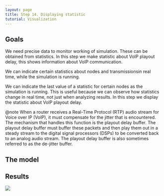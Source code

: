 ```yaml
---
layout: page
title: Step 14. Displaying statistic
tutorial: Visualization
---
```


## Goals

We need precise data to monitor working of simulation. These can
be obtained from statistics. In this step we make statistic about VoIP playout delay,
this shows information about VoIP communication.

We can indicate certain statistics about nodes and transmissionsin real time, while the simulation is running.

We can indicate the last value of a statistic for certain nodes as the simulation is running.
This is useful because we can observe how statistics change in real time, not just when analyzing results.
In this step we display the statistic about VoIP playout delay.

@note When a router receives a Real-Time Protocol (RTP) audio stream for Voice over IP (VoIP),
it must compensate for the jitter that is encountered. The mechanism that handles this function
is the playout delay buffer. The playout delay buffer must buffer these packets and then play
them out in a steady stream to the digital signal processors (DSPs) to be converted back
to an analog audio stream. The playout delay buffer is also sometimes referred to as the de-jitter buffer.

<!--
A hálózat működésének javításához/monitorozásához pontos adatokra van szükség.
Ezeket statisztikákból tudjuk kinyerni. Ebben a lépésben a playout delayről készítünk
statisztikát, amiből információt kapunk a VoIP kommunikációról.
-->

## The model

<!--
Communication is still the same. Pedestrian0 sends VoIP stream to pedestrian1 through accessPoint0.
We need to configure only the statisticVisualizer, because we set the adaptive playout true,
when we adjust the VoIP application in step 8. StatisticVisualizer keeps track of the last value of a statistic
for multiple network nodes. <br>
We can look, what kind of signals contain the VoIP application, accurately the SimpleVoIPReceiver,
because the SimpleVoIPSender doesn't contain any signal, so we have to set the
pedestrian1's udp application to the source path. Now we select the playout delay.
It has a signal name and a statistic name. The statisticVisualizer needs these data.
Optional we can set a prefix, that display a string as the prefix of the value. We can add other unit
to the statistic, it is also optional. Because the milliseconds represents better the delay, rather than
the seconds, we add that. We can change the text color, the background and the opacity. They are optional
settings too.

The configuration:
@dontinclude omnetpp.ini
@skipline [Config Visualization12]
@until ####
-->

## Results

<img src="step14_statistic_3d.gif">
<!--
When we start the simulation here's what happens:

After 1 second the VoIP application starts. After each talk spurt SimpleVoIPReceiver recalculate the playout
because of the adaptive playout setting. After that, the visualizer display the statistic above the pedestrian1
with that font and background color, that we set.
-->

Sources: @ref omnetpp.ini, @ref VisualizationNetworks.ned

